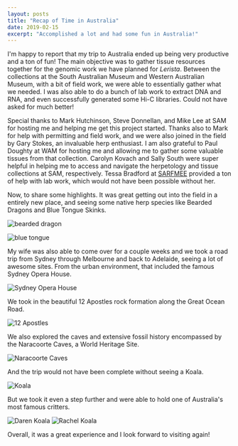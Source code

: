 ```yaml
---
layout: posts
title: "Recap of Time in Australia"
date: 2019-02-15
excerpt: "Accomplished a lot and had some fun in Australia!"
---
```


I'm happy to report that my trip to Australia ended up being very productive and a ton of fun! The main objective was to gather tissue resources together for the genomic work we have planned for *Lerista*. Between the collections at the South Australian Museum and Western Australian Museum, with a bit of field work, we were able to essentially gather what we needed. I was also able to do a bunch of lab work to extract DNA and RNA, and even successfully generated some Hi-C libraries. Could not have asked for much better!

Special thanks to Mark Hutchinson, Steve Donnellan, and Mike Lee at SAM for hosting me and helping me get this project started. Thanks also to Mark for help with permitting and field work, and we were also joined in the field by Gary Stokes, an invaluable herp enthusiast. I am also grateful to Paul Doughty at WAM for hosting me and allowing me to gather some valuable tissues from that collection. Carolyn Kovach and Sally South were super helpful in helping me to access and navigate the herpetology and tissue collections at SAM, respectively. Tessa Bradford at [SARFMEE](http://www.samuseum.sa.gov.au/research/biological-sciences/evolutionary-biology) provided a ton of help with lab work, which would not have been possible without her.

Now, to share some highlights. It was great getting out into the field in a entirely new place, and seeing some native herp species like Bearded Dragons and Blue Tongue Skinks.

![bearded dragon](https://github.com/darencard/darencard.github.io/raw/master/assets/images/bearded_dragon.jpg "Bearded Dragon basking on fence post")

![blue tongue](https://github.com/darencard/darencard.github.io/raw/master/assets/images/daren_bluetongue.jpg "Me holding a Blue Tongue Skink")

My wife was also able to come over for a couple weeks and we took a road trip from Sydney through Melbourne and back to Adelaide, seeing a lot of awesome sites. From the urban environment, that included the famous Sydney Opera House.

![Sydney Opera House](https://github.com/darencard/darencard.github.io/raw/master/assets/images/Sydney_opera_house.jpg "Sydney Opera House")

We took in the beautiful 12 Apostles rock formation along the Great Ocean Road.

![12 Apostles](https://github.com/darencard/darencard.github.io/raw/master/assets/images/12_apostles.jpg "12 Apostles formation")

We also explored the caves and extensive fossil history encompassed by the Naracoorte Caves, a World Heritage Site.

![Naracoorte Caves](https://github.com/darencard/darencard.github.io/raw/master/assets/images/Naracoorte_caves.jpg "Naracoorte Caves, SA")

And the trip would not have been complete without seeing a Koala.

![Koala](https://github.com/darencard/darencard.github.io/raw/master/assets/images/Koala_tree.jpg "Koala in a gum tree")

But we took it even a step further and were able to hold one of Australia's most famous critters.

![Daren Koala](https://github.com/darencard/darencard.github.io/raw/master/assets/images/daren_koala.jpg "Daren holding a Koala") ![Rachel Koala](https://github.com/darencard/darencard.github.io/raw/master/assets/images/rachel_koala.jpg "Rachel holding a Koala")

Overall, it was a great experience and I look forward to visiting again!

